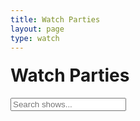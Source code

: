```yaml
---
title: Watch Parties
layout: page
type: watch
---
```

<style>
    hr.has-background-black {
        display: none;
    }

    h1.title {
        display: none;
    }
</style>
<link rel="stylesheet" href="index-styles.css">
<!-- <link rel="stylesheet" href="https://api.scyted.tv/wave-development/dashboard/mobile-lock.css"> -->
<body>

<style>

  .banner h1 {
    margin-top: 20px;
  }

</style>

<div class="banner">
    <h1>Watch Parties</h1>
    <input type="text" class="search-bar" placeholder="Search shows...">
  </div>

<div class="grid" id="resource-grid">
  <!-- Resources will be dynamically added here -->
</div>

<!-- <iframe src="https://discord.com/widget?id=1237187833324638209&theme=dark" width="100%" height="1000" allowtransparency="true" frameborder="0" sandbox="allow-popups allow-popups-to-escape-sandbox allow-same-origin allow-scripts"></iframe> -->

<script src="script.js"></script>

</body>